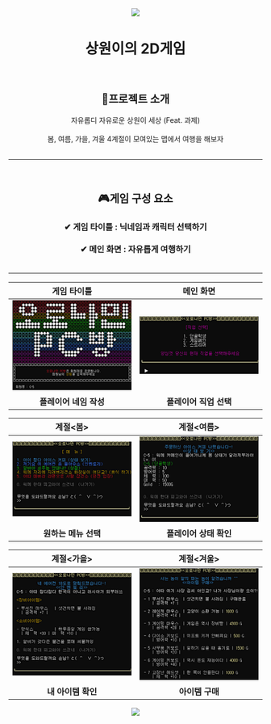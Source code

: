 <div align = "center"> 
<img src="https://capsule-render.vercel.app/api?type=waving&color=000000&height=120&section=header" />

<h1> 상원이의 2D게임 </h1>
<br>
<h2> 🎵프로젝트 소개 </h2>
자유롭디 자유로운 상원이 세상 (Feat. 과제)<br><br>
봄, 여름, 가을, 겨울 4계절이 모여있는 맵에서 여행을 해보자<br><br>

---

<br>
<h2>🎮게임 구성 요소</h2>

<h3>
✔ 게임 타이틀 : 닉네임과 캐릭터 선택하기<br><br>
✔ 메인 화면 : 자유롭게 여행하기<br><br>

---

|게임 타이틀|메인 화면|
|:------:|:------:|
|![title](https://github.com/diddmstn/OronaminC/blob/sangwon/ReadMeImg/1_title.PNG?raw=true)|![job](https://github.com/diddmstn/OronaminC/blob/Dev/ReadMeImg/2_job.PNG?raw=true)|
|플레이어 네임 작성|플레이어 직업 선택|

|계절<봄>|계절<여름>|
|:------:|:------:|
|![main](https://github.com/diddmstn/OronaminC/blob/Dev/ReadMeImg/3_main.PNG?raw=true)|![stat](https://github.com/diddmstn/OronaminC/blob/Dev/ReadMeImg/4_stat.PNG?raw=true)|
|원하는 메뉴 선택|플레이어 상태 확인|

|계절<가을>|계절<겨울>|
|:------:|:------:|
|![inven](https://github.com/diddmstn/OronaminC/blob/sangwon/ReadMeImg/5_inven.PNG?raw=true)|![shop](https://github.com/diddmstn/OronaminC/blob/Dev/ReadMeImg/6_shop.PNG?raw=true)|
|내 아이템 확인|아이템 구매|

<img src="https://capsule-render.vercel.app/api?type=waving&color=000000&height=120&section=footer" />
</div>
